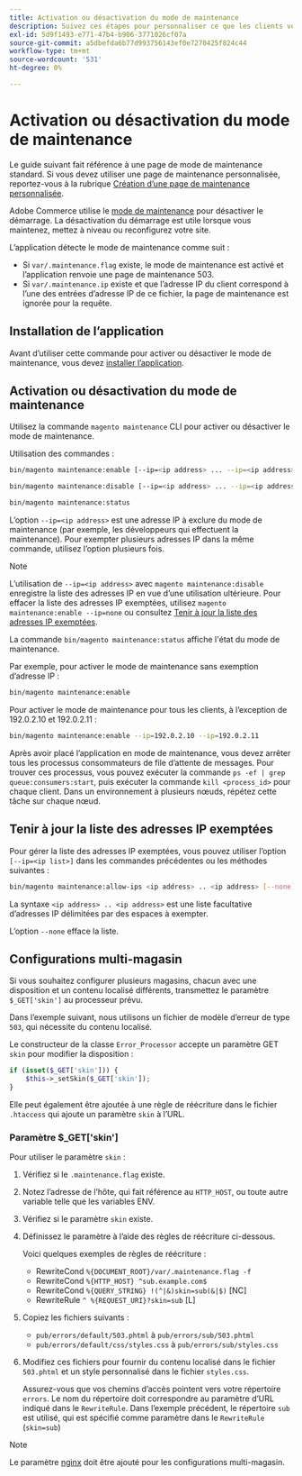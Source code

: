 ```yaml
---
title: Activation ou désactivation du mode de maintenance
description: Suivez ces étapes pour personnaliser ce que les clients voient lorsque votre déploiement Adobe Commerce est arrêté pour maintenance.
exl-id: 5d9f1493-e771-47b4-b906-3771026cf07a
source-git-commit: a5dbefda6b77d993756143ef0e7270425f824c44
workflow-type: tm+mt
source-wordcount: '531'
ht-degree: 0%

---
```


# Activation ou désactivation du mode de maintenance

Le guide suivant fait référence à une page de mode de maintenance standard. Si vous devez utiliser une page de maintenance personnalisée, reportez-vous à la rubrique [Création d’une page de maintenance personnalisée](../../upgrade/troubleshooting/maintenance-mode-options.md).

Adobe Commerce utilise le [mode de maintenance](../../configuration/bootstrap/application-modes.md#maintenance-mode) pour désactiver le démarrage. La désactivation du démarrage est utile lorsque vous maintenez, mettez à niveau ou reconfigurez votre site.

L’application détecte le mode de maintenance comme suit :

* Si `var/.maintenance.flag` existe, le mode de maintenance est activé et l’application renvoie une page de maintenance 503.
* Si `var/.maintenance.ip` existe et que l’adresse IP du client correspond à l’une des entrées d’adresse IP de ce fichier, la page de maintenance est ignorée pour la requête.

## Installation de l’application

Avant d’utiliser cette commande pour activer ou désactiver le mode de maintenance, vous devez [installer l’application](../advanced.md).

## Activation ou désactivation du mode de maintenance

Utilisez la commande `magento maintenance` CLI pour activer ou désactiver le mode de maintenance.

Utilisation des commandes :

```bash
bin/magento maintenance:enable [--ip=<ip address> ... --ip=<ip address>] | [ip=none]
```

```bash
bin/magento maintenance:disable [--ip=<ip address> ... --ip=<ip address>] | [ip=none]
```

```bash
bin/magento maintenance:status
```

L’option `--ip=<ip address>` est une adresse IP à exclure du mode de maintenance (par exemple, les développeurs qui effectuent la maintenance). Pour exempter plusieurs adresses IP dans la même commande, utilisez l’option plusieurs fois.

>[!NOTE]
>
>L’utilisation de `--ip=<ip address>` avec `magento maintenance:disable` enregistre la liste des adresses IP en vue d’une utilisation ultérieure. Pour effacer la liste des adresses IP exemptées, utilisez `magento maintenance:enable --ip=none` ou consultez [Tenir à jour la liste des adresses IP exemptées](#maintain-the-list-of-exempt-ip-addresses).

La commande `bin/magento maintenance:status` affiche l&#39;état du mode de maintenance.

Par exemple, pour activer le mode de maintenance sans exemption d’adresse IP :

```bash
bin/magento maintenance:enable
```

Pour activer le mode de maintenance pour tous les clients, à l’exception de 192.0.2.10 et 192.0.2.11 :

```bash
bin/magento maintenance:enable --ip=192.0.2.10 --ip=192.0.2.11
```

Après avoir placé l’application en mode de maintenance, vous devez arrêter tous les processus consommateurs de file d’attente de messages.
Pour trouver ces processus, vous pouvez exécuter la commande `ps -ef | grep queue:consumers:start`, puis exécuter la commande `kill <process_id>` pour chaque client. Dans un environnement à plusieurs nœuds, répétez cette tâche sur chaque nœud.

## Tenir à jour la liste des adresses IP exemptées

Pour gérer la liste des adresses IP exemptées, vous pouvez utiliser l’option `[--ip=<ip list>]` dans les commandes précédentes ou les méthodes suivantes :

```bash
bin/magento maintenance:allow-ips <ip address> .. <ip address> [--none]
```

La syntaxe `<ip address> .. <ip address>` est une liste facultative d’adresses IP délimitées par des espaces à exempter.

L’option `--none` efface la liste.

## Configurations multi-magasin

<!-- To set up multiple stores, each with a different layout and localized content, create a skin for each and put it into `pub/errors/{name}` where `{name}` is the store code. To distinguish between stores and websites with the same instance, use `pub/errors/{type}-{name}` where `{type}` is either `store` or `website` and matches the `MAGE_RUN_TYPE` in your server configuration. Another option is to pass the `$_GET['skin']` parameter to the intended processor. This method requires a specific configuration on your server. -->
<!-- Replace the line below with the commented text after https://github.com/magento/magento2/pull/35095 is merged. -->

Si vous souhaitez configurer plusieurs magasins, chacun avec une disposition et un contenu localisé différents, transmettez le paramètre `$_GET['skin']` au processeur prévu.

Dans l’exemple suivant, nous utilisons un fichier de modèle d’erreur de type `503`, qui nécessite du contenu localisé.

Le constructeur de la classe `Error_Processor` accepte un paramètre GET `skin` pour modifier la disposition :

```php
if (isset($_GET['skin'])) {
    $this->_setSkin($_GET['skin']);
}
```

Elle peut également être ajoutée à une règle de réécriture dans le fichier `.htaccess` qui ajoute un paramètre `skin` à l’URL.

### Paramètre $_GET[&#39;skin&#39;]

Pour utiliser le paramètre `skin` :

1. Vérifiez si le `.maintenance.flag` existe.
1. Notez l’adresse de l’hôte, qui fait référence au `HTTP_HOST`, ou toute autre variable telle que les variables ENV.
1. Vérifiez si le paramètre `skin` existe.
1. Définissez le paramètre à l’aide des règles de réécriture ci-dessous.

   Voici quelques exemples de règles de réécriture :

   * RewriteCond `%{DOCUMENT_ROOT}/var/.maintenance.flag -f`
   * RewriteCond `%{HTTP_HOST} ^sub.example.com$`
   * RewriteCond `%{QUERY_STRING} !(^|&)skin=sub(&|$)` [NC]
   * RewriteRule `^ %{REQUEST_URI}?skin=sub` [L]

1. Copiez les fichiers suivants :

   * `pub/errors/default/503.phtml` à `pub/errors/sub/503.phtml`
   * `pub/errors/default/css/styles.css` à `pub/errors/sub/styles.css`

1. Modifiez ces fichiers pour fournir du contenu localisé dans le fichier `503.phtml` et un style personnalisé dans le fichier `styles.css`.

   Assurez-vous que vos chemins d’accès pointent vers votre répertoire `errors`. Le nom du répertoire doit correspondre au paramètre d’URL indiqué dans le `RewriteRule`. Dans l’exemple précédent, le répertoire `sub` est utilisé, qui est spécifié comme paramètre dans le `RewriteRule` (`skin=sub`)

>[!NOTE]
>
>Le paramètre [nginx](../../configuration/multi-sites/ms-nginx.md) doit être ajouté pour les configurations multi-magasin.
